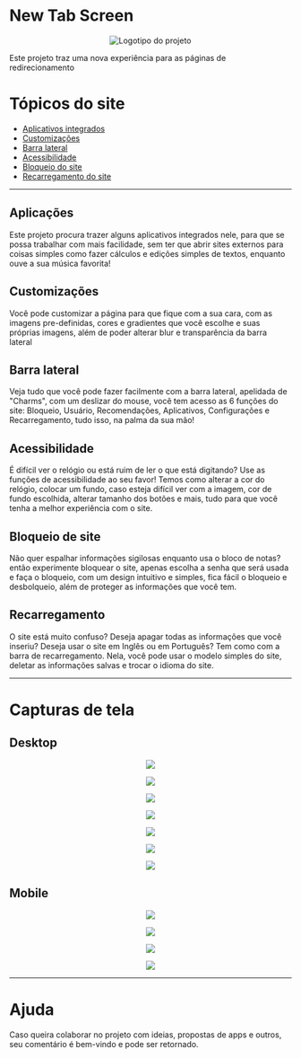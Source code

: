 # New Tab Screen
<p align="center">
<img src="img/FavIcon/NewTab Icon.png" alt="Logotipo do projeto">
</p>
Este projeto traz uma nova experiência para as páginas de redirecionamento

# Tópicos do site
 * <a href="#aplicações">Aplicativos integrados</a>
 * <a href="#customizações">Customizações</a>
 * <a href="#barralateral">Barra lateral</a>
 * <a href="#Access">Acessibilidade</a>
 * <a href="#Locks">Bloqueio do site</a>
 * <a href="#Reset">Recarregamento do site</a>

 ___

## Aplicações
Este projeto procura trazer alguns aplicativos integrados nele, para que se possa trabalhar com mais facilidade, sem ter que abrir sites externos para coisas simples como fazer cálculos e edições simples de textos, enquanto ouve a sua música favorita!

## Customizações
Você pode customizar a página para que fique com a sua cara, com as imagens pre-definidas, cores e gradientes que você escolhe e suas próprias imagens, além de poder alterar blur e transparência da barra lateral

## Barra lateral
Veja tudo que você pode fazer facilmente com a barra lateral, apelidada de "Charms", com um deslizar do mouse, você tem acesso as 6 funções do site: Bloqueio, Usuário, Recomendações, Aplicativos, Configurações e Recarregamento, tudo isso, na palma da sua mão!

## Acessibilidade
É difícil ver o relógio ou está ruim de ler o que está digitando? Use as funções de acessibilidade ao seu favor! Temos como alterar a cor do relógio, colocar um fundo, caso esteja difícil ver com a imagem, cor de fundo escolhida, alterar tamanho dos botões e mais, tudo para que você tenha a melhor experiência com o site.

## Bloqueio de site
Não quer espalhar informações sigilosas enquanto usa o bloco de notas? então experimente bloquear o site, apenas escolha a senha que será usada e faça o bloqueio, com um design intuitivo e simples, fica fácil o bloqueio e desbolqueio, além de proteger as informações que você tem.

## Recarregamento
O site está muito confuso? Deseja apagar todas as informações que você inseriu? Deseja usar o site em Inglês ou em Português? Tem como com a barra de recarregamento. Nela, você pode usar o modelo simples do site, deletar as informações salvas e trocar o idioma do site.

___

# Capturas de tela
## Desktop
<p align="center">
<img src="img/Screenshots/TelaInicial.png" src="Tela padrão">
</p>

<p align="center">
<img src="img/Screenshots/TelaComCharms.png" src="Charms">
</p>

<p align="center">
<img src="img/Screenshots/CharmsInfoAberta.png" src="Informações da Charms">
</p>

<p align="center">
<img src="img/Screenshots/TelaDeBloqueio.png" src="Tela de bloqueio">
</p>

<p align="center">
<img src="img/Screenshots/AppsPlanodeFundo.png" src="Apps">
</p>

<p align="center">
<img src="img/Screenshots/Popups.png" src="Popups">
</p>

<p align="center">
<img src="img/Screenshots/ModoSimples.png" src="Modo simples">
</p>

## Mobile

<p align="center">
<img src="img/Screenshots/ModeloMobile.png" src="Tela padrão (mobile)">
</p>

<p align="center">
<img src="img/Screenshots/CharmsMobile.png" src="Charms (mobile)">
</p>

<p align="center">
<img src="img/Screenshots/AppMobile.png" src="App (mobile)">
</p>

<p align="center">
<img src="img/Screenshots/ModeloSimpleMobile.png" src="Modo simples (mobile)">
</p>

___

# Ajuda

Caso queira colaborar no projeto com ideias, propostas de apps e outros, seu comentário é bem-vindo e pode ser retornado.



